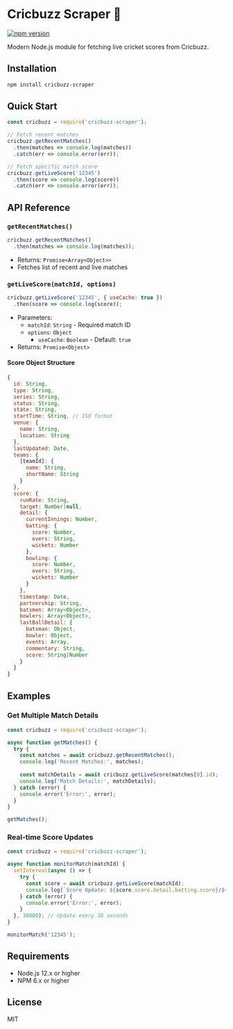 # Cricbuzz Scraper 🏏
[![npm version](https://img.shields.io/npm/v/cricbuzz-scraper.svg)](https://www.npmjs.com/package/cricbuzz-scraper)

Modern Node.js module for fetching live cricket scores from Cricbuzz.

## Installation

```bash
npm install cricbuzz-scraper
```

## Quick Start

```javascript
const cricbuzz = require('cricbuzz-scraper');

// Fetch recent matches
cricbuzz.getRecentMatches()
  .then(matches => console.log(matches))
  .catch(err => console.error(err));

// Fetch specific match score
cricbuzz.getLiveScore('12345')
  .then(score => console.log(score))
  .catch(err => console.error(err));
```

## API Reference

### `getRecentMatches()`

```javascript
cricbuzz.getRecentMatches()
  .then(matches => console.log(matches));
```

- Returns: `Promise<Array<Object>>`
- Fetches list of recent and live matches

### `getLiveScore(matchId, options)`

```javascript
cricbuzz.getLiveScore('12345', { useCache: true })
  .then(score => console.log(score));
```

- Parameters:
  - `matchId`: `String` - Required match ID
  - `options`: `Object`
    - `useCache`: `Boolean` - Default: `true`
- Returns: `Promise<Object>`

#### Score Object Structure

```javascript
{
  id: String,
  type: String,
  series: String,
  status: String,
  state: String,
  startTime: String, // ISO format
  venue: {
    name: String,
    location: String
  },
  lastUpdated: Date,
  teams: {
    [teamId]: {
      name: String,
      shortName: String
    }
  },
  score: {
    runRate: String,
    target: Number|null,
    detail: {
      currentInnings: Number,
      batting: {
        score: Number,
        overs: String,
        wickets: Number
      },
      bowling: {
        score: Number,
        overs: String,
        wickets: Number
      }
    },
    timestamp: Date,
    partnership: String,
    batsmen: Array<Object>,
    bowlers: Array<Object>,
    lastBallDetail: {
      batsman: Object,
      bowler: Object,
      events: Array,
      commentary: String,
      score: String|Number
    }
  }
}
```

## Examples

### Get Multiple Match Details

```javascript
const cricbuzz = require('cricbuzz-scraper');

async function getMatches() {
  try {
    const matches = await cricbuzz.getRecentMatches();
    console.log('Recent Matches:', matches);
    
    const matchDetails = await cricbuzz.getLiveScore(matches[0].id);
    console.log('Match Details:', matchDetails);
  } catch (error) {
    console.error('Error:', error);
  }
}

getMatches();
```

### Real-time Score Updates

```javascript
const cricbuzz = require('cricbuzz-scraper');

async function monitorMatch(matchId) {
  setInterval(async () => {
    try {
      const score = await cricbuzz.getLiveScore(matchId);
      console.log(`Score Update: ${score.score.detail.batting.score}/${score.score.detail.batting.wickets}`);
    } catch (error) {
      console.error('Error:', error);
    }
  }, 30000); // Update every 30 seconds
}

monitorMatch('12345');
```

## Requirements

- Node.js 12.x or higher
- NPM 6.x or higher

## License

MIT
